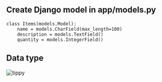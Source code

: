## Create Django model in app/models.py
    class Items(models.Model):
        name = models.CharField(max_length=100)
        description = models.TextField()
        quantity = models.IntegerField()
        
## Data type
<img src='https://github.com/benjaminhuanghuang/django-seed/_notes/data_type.png' title='tippy' width='' alt='tippy' />